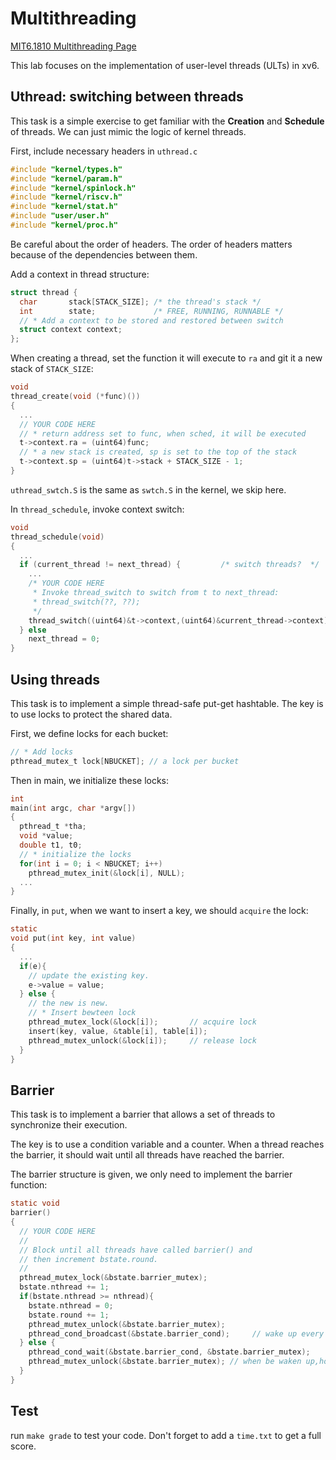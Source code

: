 # Multithreading
[MIT6.1810 Multithreading Page](https://pdos.csail.mit.edu/6.S081/2022/labs/thread.html)

This lab focuses on the implementation of user-level threads (ULTs) in xv6. 

## Uthread: switching between threads
This task is a simple exercise to get familiar with the **Creation** and **Schedule** of threads. We can just mimic the logic of kernel threads.

First, include necessary headers in `uthread.c`
```c
#include "kernel/types.h"
#include "kernel/param.h"
#include "kernel/spinlock.h"
#include "kernel/riscv.h"
#include "kernel/stat.h"
#include "user/user.h"
#include "kernel/proc.h"
```
Be careful about the order of headers. The order of headers matters because of the dependencies between them.

Add a context in thread structure:
```c
struct thread {
  char       stack[STACK_SIZE]; /* the thread's stack */
  int        state;             /* FREE, RUNNING, RUNNABLE */
  // * Add a context to be stored and restored between switch
  struct context context;
};
```

When creating a thread, set the function it will execute to `ra` and git it a new stack of `STACK_SIZE`:
```c
void 
thread_create(void (*func)())
{
  ...
  // YOUR CODE HERE
  // * return address set to func, when sched, it will be executed
  t->context.ra = (uint64)func;
  // * a new stack is created, sp is set to the top of the stack
  t->context.sp = (uint64)t->stack + STACK_SIZE - 1;
}
```
`uthread_swtch.S` is the same as `swtch.S` in the kernel, we skip here.

In `thread_schedule`, invoke context switch:
```c
void 
thread_schedule(void)
{
  ...
  if (current_thread != next_thread) {         /* switch threads?  */
    ...
    /* YOUR CODE HERE
     * Invoke thread_switch to switch from t to next_thread:
     * thread_switch(??, ??);
     */
    thread_switch((uint64)&t->context,(uint64)&current_thread->context);
  } else
    next_thread = 0;
}
```

## Using threads
This task is to implement a simple thread-safe put-get hashtable. 
The key is to use locks to protect the shared data.

First, we define locks for each bucket:
```c
// * Add locks
pthread_mutex_t lock[NBUCKET]; // a lock per bucket
```

Then in main, we initialize these locks:
```c
int
main(int argc, char *argv[])
{
  pthread_t *tha;
  void *value;
  double t1, t0;
  // * initialize the locks
  for(int i = 0; i < NBUCKET; i++)
    pthread_mutex_init(&lock[i], NULL);
  ...
}
```

Finally, in `put`, when we want to insert a key, we should `acquire` the lock:
```c
static 
void put(int key, int value)
{
  ...
  if(e){
    // update the existing key.
    e->value = value;
  } else {
    // the new is new.
    // * Insert bewteen lock
    pthread_mutex_lock(&lock[i]);       // acquire lock
    insert(key, value, &table[i], table[i]);
    pthread_mutex_unlock(&lock[i]);     // release lock
  }
}
```

## Barrier
This task is to implement a barrier that allows a set of threads to synchronize their execution. 

The key is to use a condition variable and a counter. When a thread reaches the barrier, it should wait until all threads have reached the barrier. 

The barrier structure is given, we only need to implement the barrier function:
```c
static void 
barrier()
{
  // YOUR CODE HERE
  //
  // Block until all threads have called barrier() and
  // then increment bstate.round.
  //
  pthread_mutex_lock(&bstate.barrier_mutex);
  bstate.nthread += 1;
  if(bstate.nthread >= nthread){
    bstate.nthread = 0;
    bstate.round += 1;
    pthread_mutex_unlock(&bstate.barrier_mutex);
    pthread_cond_broadcast(&bstate.barrier_cond);     // wake up every thread sleeping on cond
  } else {
    pthread_cond_wait(&bstate.barrier_cond, &bstate.barrier_mutex);
    pthread_mutex_unlock(&bstate.barrier_mutex); // when be waken up,hold the lock,should be released
  } 
}
```
## Test
run `make grade` to test your code. Don't forget to add a `time.txt` to get a full score.